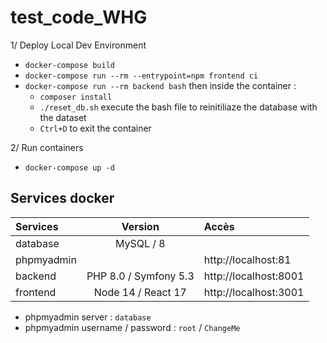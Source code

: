# test_code_WHG

1/ Deploy Local Dev Environment
- `docker-compose build`
- `docker-compose run --rm --entrypoint=npm frontend ci`
- `docker-compose run --rm backend bash` then inside the container :
    - `composer install`
    - `./reset_db.sh` execute the bash file to reinitiliaze the database with the dataset
    - `Ctrl+D` to exit the container

2/ Run containers
- `docker-compose up -d` 

## Services docker
| Services        | Version               | Accès                 |
|:----------------|:---------------------:|:----------------------|
| database        | MySQL / 8             |                       |
| phpmyadmin      |                       | http://localhost:81   |
| backend         | PHP 8.0 / Symfony 5.3 | http://localhost:8001 |
| frontend        | Node 14 / React 17    | http://localhost:3001 |

- phpmyadmin server : `database`
- phpmyadmin username / password : `root` / `ChangeMe`
